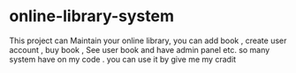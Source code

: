 # online-library-system
This project can Maintain your online library, you can add book , create user account , buy book , See user book and have admin panel etc. so many system have on my code . you can use it by give me my cradit
